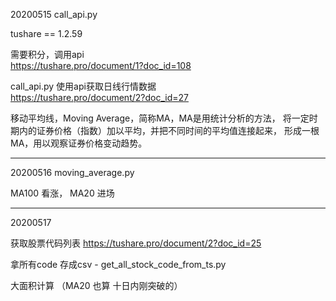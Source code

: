 20200515
call_api.py

tushare == 1.2.59

需要积分，调用api  
https://tushare.pro/document/1?doc_id=108

call_api.py 使用api获取日线行情数据  
https://tushare.pro/document/2?doc_id=27

移动平均线，Moving Average，简称MA，MA是用统计分析的方法，
将一定时期内的证券价格（指数）加以平均，并把不同时间的平均值连接起来，
形成一根MA，用以观察证券价格变动趋势。

---

20200516
moving_average.py

MA100 看涨， MA20 进场 

---
20200517

获取股票代码列表 
https://tushare.pro/document/2?doc_id=25

拿所有code 存成csv - get_all_stock_code_from_ts.py

大面积计算 （MA20 也算 十日内刚突破的）


